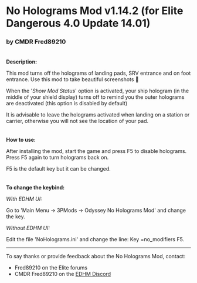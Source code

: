 # No Holograms Mod v1.14.2 (for Elite Dangerous 4.0 Update 14.01)

### by CMDR Fred89210<br><br>


**Description:**

This mod turns off the holograms of landing pads, SRV entrance and on foot entrance.
Use this mod to take beautiful screenshots 🤩

When the '*Show Mod Status*' option is activated, your ship hologram (in the middle of your shield display) turns off to remind you the outer holograms are deactivated (this option is disabled by default)

It is advisable to leave the holograms activated when landing on a station or carrier, otherwise you will not see the location of your pad.
<br><br><br>
**How to use:**

After installing the mod, start the game and press F5 to disable holograms.
Press F5 again to turn holograms back on.

F5 is the default key but it can be changed.
<br><br><br>
**To change the keybind:**

*With EDHM UI:* 

Go to 'Main Menu -> 3PMods -> Odyssey No Holograms Mod' and change the key.

*Without EDHM UI:* 

Edit the file 'NoHolograms.ini' and change the line: Key =no_modifiers F5.

-------------------------------------------------------------------------

To say thanks or provide feedback about the No Holograms Mod, contact:
- Fred89210 on the Elite forums
- CMDR Fred89210 on the [EDHM Discord](https://discord.gg/MtBszksjMr)
